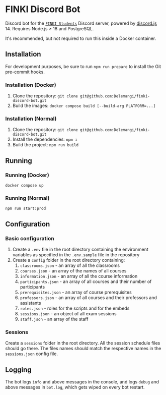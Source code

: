 # FINKI Discord Bot

Discord bot for the [`FINKI Students`](https://discord.gg/finki-studenti-810997107376914444) Discord server, powered by [discord.js](https://github.com/discordjs/discord.js) 14. Requires Node.js ≥ 18 and PostgreSQL.

It's recommended, but not required to run this inside a Docker container.

## Installation

For development purposes, be sure to run `npm run prepare` to install the Git pre-commit hooks.

### Installation (Docker)

1. Clone the repository: `git clone git@github.com:Delemangi/finki-discord-bot.git`
2. Build the images: `docker compose build [--build-arg PLATFORM=...]`

### Installation (Normal)

1. Clone the repository: `git clone git@github.com:Delemangi/finki-discord-bot.git`
2. Install the dependencies: `npm i`
3. Build the project: `npm run build`

## Running

### Running (Docker)

`docker compose up`

### Running (Normal)

`npm run start:prod`

## Configuration

### Basic configuration

1. Create a `.env` file in the root directory containing the environment variables as specified in the `.env.sample` file in the repository
2. Create a `config` folder in the root directory containing:
   1. `classrooms.json` - an array of all the classrooms
   2. `courses.json` - an array of the names of all courses
   3. `information.json` - an array of all the course information
   4. `participants.json` - an array of all courses and their number of participants
   5. `prerequisites.json` - an array of course prerequisites
   6. `professors.json` - an array of all courses and their professors and assistants
   7. `roles.json` - roles for the scripts and for the embeds
   8. `sessions.json` - an object of all exam sessions
   9. `staff.json` - an array of the staff

### Sessions

Create a `sessions` folder in the root directory. All the session schedule files should go there. The files names should match the respective names in the `sessions.json` config file.

## Logging

The bot logs `info` and above messages in the console, and logs `debug` and above messages in `bot.log`, which gets wiped on every bot restart.
